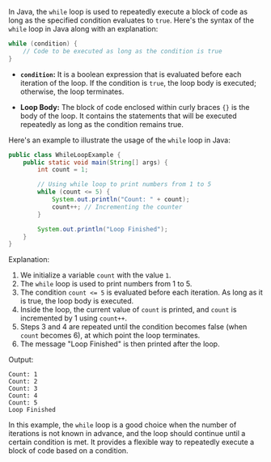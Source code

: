 In Java, the `while` loop is used to repeatedly execute a block of code as long as the specified condition evaluates to `true`. Here's the syntax of the `while` loop in Java along with an explanation:

```java
while (condition) {
    // Code to be executed as long as the condition is true
}
```

- **`condition`:** It is a boolean expression that is evaluated before each iteration of the loop. If the condition is `true`, the loop body is executed; otherwise, the loop terminates.

- **Loop Body:** The block of code enclosed within curly braces `{}` is the body of the loop. It contains the statements that will be executed repeatedly as long as the condition remains true.

Here's an example to illustrate the usage of the `while` loop in Java:

```java
public class WhileLoopExample {
    public static void main(String[] args) {
        int count = 1;

        // Using while loop to print numbers from 1 to 5
        while (count <= 5) {
            System.out.println("Count: " + count);
            count++; // Incrementing the counter
        }

        System.out.println("Loop Finished");
    }
}
```

Explanation:

1. We initialize a variable `count` with the value `1`.
2. The `while` loop is used to print numbers from 1 to 5.
3. The condition `count <= 5` is evaluated before each iteration. As long as it is true, the loop body is executed.
4. Inside the loop, the current value of `count` is printed, and `count` is incremented by 1 using `count++`.
5. Steps 3 and 4 are repeated until the condition becomes false (when `count` becomes 6), at which point the loop terminates.
6. The message "Loop Finished" is then printed after the loop.

Output:
```
Count: 1
Count: 2
Count: 3
Count: 4
Count: 5
Loop Finished
```

In this example, the `while` loop is a good choice when the number of iterations is not known in advance, and the loop should continue until a certain condition is met. It provides a flexible way to repeatedly execute a block of code based on a condition.